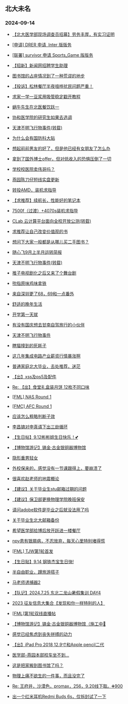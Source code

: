 ## 北大未名 
### 2024-09-14

+ [【北大医学部现场调查员招募】劳务丰厚，有实习证明](https://bbs.pku.edu.cn/v2/post-read.php?bid=351&threadid=18845266)

+ [[申请] DRER 申请  Inter 版版务](https://bbs.pku.edu.cn/v2/post-read.php?bid=739&threadid=18844432)

+ [[联署] survivor 申请 Sports_Game 版版务](https://bbs.pku.edu.cn/v2/post-read.php?bid=739&threadid=18843799)

+ [【招新】新闻网招聘学生助理](https://bbs.pku.edu.cn/v2/post-read.php?bid=351&threadid=18844824)

+ [图书馆的占座情况到了一种荒谬的地步](https://bbs.pku.edu.cn/v2/post-read.php?bid=25&threadid=18841410)

+ [【投诉】松林餐厅半夜喧哗扰民问题严重！](https://bbs.pku.edu.cn/v2/post-read.php?bid=1431&threadid=18845082)

+ [求家一学一豆浆用吸管稳定戳开教程](https://bbs.pku.edu.cn/v2/post-read.php?bid=1431&threadid=18845134)

+ [蜗牛先生在北医餐饮跃一](https://bbs.pku.edu.cn/v2/post-read.php?bid=138&threadid=18844550)

+ [协和医学院的研究生如果去选调](https://bbs.pku.edu.cn/v2/post-read.php?bid=104&threadid=18845444)

+ [天津不明飞行物事件(转载)](https://bbs.pku.edu.cn/v2/post-read.php?bid=462&threadid=18845032)

+ [为什么会有国防科大贴](https://bbs.pku.edu.cn/v2/post-read.php?bid=339&threadid=15925319)

+ [想起前前男友的好了，但是他已经有女朋友了怎么办](https://bbs.pku.edu.cn/v2/post-read.php?bid=55&threadid=18844909)

+ [拿到了国外博士offer，但对低收入的恐惧压倒了一切](https://bbs.pku.edu.cn/v2/post-read.php?bid=55&threadid=18844724)

+ [学校校医院卖伟哥吗？](https://bbs.pku.edu.cn/v2/post-read.php?bid=244&threadid=18836133)

+ [燕园陈刀仔短线实盘更新](https://bbs.pku.edu.cn/v2/post-read.php?bid=249&threadid=18812272)

+ [转投AMD，装机求指导](https://bbs.pku.edu.cn/v2/post-read.php?bid=1361&threadid=18845424)

+ [【求推荐】续航长，性能好的笔记本](https://bbs.pku.edu.cn/v2/post-read.php?bid=484&threadid=18844697)

+ [7500f（过渡）+4070s装机求指导](https://bbs.pku.edu.cn/v2/post-read.php?bid=1361&threadid=18844633)

+ [CLab 云计算平台面向全校开放公测(转载)](https://bbs.pku.edu.cn/v2/post-read.php?bid=13&threadid=18836296)

+ [求推荐让自己改变价值观的书](https://bbs.pku.edu.cn/v2/post-read.php?bid=53&threadid=18779329)

+ [想问下大家一般都是从哪儿买二手图书？](https://bbs.pku.edu.cn/v2/post-read.php?bid=53&threadid=18844760)

+ [随心飞9月上半月运转简报](https://bbs.pku.edu.cn/v2/post-read.php?bid=647&threadid=18844977)

+ [天津不明飞行物事件(转载)](https://bbs.pku.edu.cn/v2/post-read.php?bid=251&threadid=18845032)

+ [推子电视剧化之后又来了个舞台剧](https://bbs.pku.edu.cn/v2/post-read.php?bid=108&threadid=18845394)

+ [吮指原味鸡味拿铁](https://bbs.pku.edu.cn/v2/post-read.php?bid=90&threadid=18845443)

+ [来自深圳更了68，69和一点番外](https://bbs.pku.edu.cn/v2/post-read.php?bid=108&threadid=18836714)

+ [舒适的晚年生活](https://bbs.pku.edu.cn/v2/post-read.php?bid=441&threadid=18845238)

+ [开学第一天就](https://bbs.pku.edu.cn/v2/post-read.php?bid=103&threadid=18842817)

+ [有没有国庆想去甘南自驾旅行的小伙伴](https://bbs.pku.edu.cn/v2/post-read.php?bid=52&threadid=18845204)

+ [天津不明飞行物事件](https://bbs.pku.edu.cn/v2/post-read.php?bid=103&threadid=18845032)

+ [瞎猫撞到的死耗子](https://bbs.pku.edu.cn/v2/post-read.php?bid=361&threadid=18835604)

+ [这几年集成电路产业薪资行情暴涨啊](https://bbs.pku.edu.cn/v2/post-read.php?bid=99&threadid=18845160)

+ [普通家庭北大毕业，去处推荐，迷茫](https://bbs.pku.edu.cn/v2/post-read.php?bid=99&threadid=18844037)

+ [【出】xss及ps5及配件](https://bbs.pku.edu.cn/v2/post-read.php?bid=71&threadid=18845089)

+ [Re: 【出】食堂礼盒装月饼 12枚不同口味](https://bbs.pku.edu.cn/v2/post-read.php?bid=71&threadid=18845210)

+ [[FML] NAS Round 1](https://bbs.pku.edu.cn/v2/post-read.php?bid=519&threadid=18844899)

+ [[FMC] AFC Round 1](https://bbs.pku.edu.cn/v2/post-read.php?bid=519&threadid=18844366)

+ [应该怎么粗略判断子效](https://bbs.pku.edu.cn/v2/post-read.php?bid=643&threadid=18845431)

+ [李昌镐对申真谞下出三劫循环](https://bbs.pku.edu.cn/v2/post-read.php?bid=643&threadid=18844198)

+ [【生日帖】9.12彬彬姐生日快乐！💕](https://bbs.pku.edu.cn/v2/post-read.php?bid=224&threadid=18844363)

+ [【博物馆游记】镐金·古金银铜器博物馆](https://bbs.pku.edu.cn/v2/post-read.php?bid=328&threadid=18844996)

+ [隐形重男轻女](https://bbs.pku.edu.cn/v2/post-read.php?bid=690&threadid=18843944)

+ [外校保来的，感觉没有一节课跟得上，要崩溃了](https://bbs.pku.edu.cn/v2/post-read.php?bid=690&threadid=18845051)

+ [很喜欢赵老师的地震概论](https://bbs.pku.edu.cn/v2/post-read.php?bid=1224&threadid=18768500)

+ [【建议】关于毕业生stu邮箱过期的问题](https://bbs.pku.edu.cn/v2/post-read.php?bid=438&threadid=18845052)

+ [【建议】保卫部更换物理学院晚班保安](https://bbs.pku.edu.cn/v2/post-read.php?bid=438&threadid=18845277)

+ [请问adobe软件是毕业之后就没法用了吗](https://bbs.pku.edu.cn/v2/post-read.php?bid=668&threadid=18844098)

+ [关于毕业生北大邮箱备份](https://bbs.pku.edu.cn/v2/post-read.php?bid=668&threadid=18834897)

+ [希望医学部给博后放开跃进一楼餐厅](https://bbs.pku.edu.cn/v2/post-read.php?bid=138&threadid=18837250)

+ [npy患有银屑病，不忍放弃，每天心里特别堵得慌](https://bbs.pku.edu.cn/v2/post-read.php?bid=55&threadid=18844866)

+ [[FML] TJW第1轮首发](https://bbs.pku.edu.cn/v2/post-read.php?bid=519&threadid=18845074)

+ [【生日贴】9.14 钢铁杰宝生日快!](https://bbs.pku.edu.cn/v2/post-read.php?bid=224&threadid=18845487)

+ [半自由职业，蹲旅游搭子](https://bbs.pku.edu.cn/v2/post-read.php?bid=94&threadid=18825726)

+ [马老师诱捕器2](https://bbs.pku.edu.cn/v2/post-read.php?bid=52&threadid=18836710)

+ [【队记】2024.7.25 东北二龙山暑假集训 DAY4](https://bbs.pku.edu.cn/v2/post-read.php?bid=952&threadid=18845490)

+ [2023 征友信息大集合【发现和你一样特别的人】](https://bbs.pku.edu.cn/v2/post-read.php?bid=167&threadid=18545015)

+ [[FML]第1轮双线直播帖](https://bbs.pku.edu.cn/v2/post-read.php?bid=519&threadid=18845492)

+ [【博物馆游记】镐金·古金银铜器博物馆（施工中🚧](https://bbs.pku.edu.cn/v2/post-read.php?bid=328&threadid=18844996)

+ [感觉已经焦虑到丧失拼搏的动力](https://bbs.pku.edu.cn/v2/post-read.php?bid=690&threadid=18845097)

+ [【出】iPad Pro 2018 12.9寸和Apple pencil二代](https://bbs.pku.edu.cn/v2/post-read.php?bid=71&threadid=18844806)

+ [医学部-燕园本部校车坐不到…](https://bbs.pku.edu.cn/v2/post-read.php?bid=138&threadid=18845458)

+ [这是把家搬到图书馆了吗？](https://bbs.pku.edu.cn/v2/post-read.php?bid=25&threadid=18845497)

+ [物理上痛不欲生的一件事，而且没完了](https://bbs.pku.edu.cn/v2/post-read.php?bid=52&threadid=18842055)

+ [Re: 王府井，沙漠色，promax，256，9.20线下取。➕900](https://bbs.pku.edu.cn/v2/post-read.php?bid=71&threadid=18845496)

+ [出一个红米耳机Redmi Buds 6s，仅拆封试了一下](https://bbs.pku.edu.cn/v2/post-read.php?bid=71&threadid=18844858)

